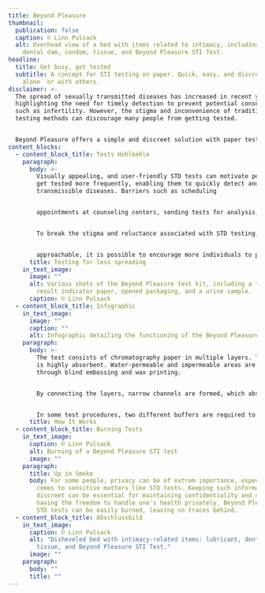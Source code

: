 ```yaml
---
title: Beyond Pleasure
thumbnail:
  publication: false
  caption: © Linn Pulsack
  alt: Overhead view of a bed with items related to intimacy, including lubricant,
    dental dam, condom, tissue, and Beyond Pleasure STI Test.
headline:
  title: Get busy, get tested
  subtitle: A concept for STI testing on paper. Quick, easy, and discreet at home
    alone  or with others.
disclaimer: >-
  The spread of sexually transmitted diseases has increased in recent years,
  highlighting the need for timely detection to prevent potential consequences
  such as infertility. However, the stigma and inconvenience of traditional
  testing methods can discourage many people from getting tested.


  Beyond Pleasure offers a simple and discreet solution with paper testing that can be done in the privacy of one's home, alone or with a partner. This revolutionary concept aims to combat the shame and hassle associated with traditional testing methods. The test is easy to use, as paper pressed to varying degrees creates capillaries in the core of the test, allowing the test fluid to be drawn to the test solution and react. Once used, the test can be safely burned.
content_blocks:
  - content_block_title: Tests Hohlkehle
    paragraph:
      body: >-
        Visually appealing, and user-friendly STD tests can motivate people to
        get tested more frequently, enabling them to quickly detect and treat
        transmissible diseases. Barriers such as scheduling


        appointments at counseling centers, sending tests for analysis, or seeking confirmation from a doctor can lead individuals to carry the disease for too long, potentially spreading it further.


        To break the stigma and reluctance associated with STD testing, it requires innovative design and positioning in easily accessible places like drugstores. By breaking taboos and making testing more


        approachable, it is possible to encourage more individuals to prioritize their sexual health and foster a proactive approach to preventing the spread of infections.
      title: Testing for less spreading
    in_text_image:
      image: ""
      alt: Various shots of the Beyond Pleasure test kit, including a test swab,
        result indicator paper, opened packaging, and a urine sample.
      caption: © Linn Pulsack
  - content_block_title: Infographic
    in_text_image:
      image: ""
      caption: ""
      alt: Infographic detailing the functioning of the Beyond Pleasure test.
    paragraph:
      body: >-
        The test consists of chromatography paper in multiple layers. The paper
        is highly absorbent. Water-permeable and impermeable areas are created
        through blind embossing and wax printing.


        By connecting the layers, narrow channels are formed, which absorb the sample - capillary action. This quickly transports the sample to the reaction zone. Along the way, the sample crosses the buffer solution, which ensures its neutralization.


        In some test procedures, two different buffers are required to react at different times. This is achieved by creating various channels of different lengths. Sampling windows and reaction windows are located on the front and back, shortening the path the sample needs to go.
      title: How It Works
  - content_block_title: Burning Tests
    in_text_image:
      caption: © Linn Pulsack
      alt: Burning of a Beyond Pleasure STI test
      image: ""
    paragraph:
      title: Up in Smoke
      body: For some people, privacy can be of extrem importance, especially when it
        comes to sensitive matters like STD tests. Keeping such information
        discreet can be essential for maintaining confidentiality and simply
        having the freedom to handle one's health privately. Beyond Pleasure's
        STD tests can be easily burned, leaving no traces behind.
  - content_block_title: Abschlussbild
    in_text_image:
      caption: © Linn Pulsack
      alt: "Disheveled bed with intimacy-related items: lubricant, dental dam, condom,
        tissue, and Beyond Pleasure STI Test."
      image: ""
    paragraph:
      body: ""
      title: ""
---
```

